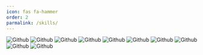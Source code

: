 ```yaml
---
icon: fas fa-hammer
order: 2 
parmalink: /skills/
---
```


<div align="left">
  <img alt="Github" src="https://img.shields.io/badge/Python-3776AB?style=for-the-badge&logo=python&logoColor=yellow" />
  <img alt="Github" src="https://img.shields.io/badge/go-00ADD8?style=for-the-badge&logo=go&logoColor=white" />
  <img alt="Github" src="https://img.shields.io/badge/bash-black?style=for-the-badge&logo=gnubash&logoColor=white" />
  <img alt="Github" src="https://img.shields.io/badge/docker-blue?style=for-the-badge&logo=docker&logoColor=white" />
  <img alt="Github" src="https://img.shields.io/badge/git-darkred?style=for-the-badge&logo=git&logoColor=white" />
  <img alt="Github" src="https://img.shields.io/badge/grafana-F46800?style=for-the-badge&logo=grafana&logoColor=white" />
  <img alt="Github" src="https://img.shields.io/badge/ansible-white?style=for-the-badge&logo=ansible&logoColor=black" />
  <img alt="Github" src="https://img.shields.io/badge/linux-black?style=for-the-badge&logo=linux&logoColor=white" />
  <img alt="Github" src="https://img.shields.io/badge/nginx-009639?style=for-the-badge&logo=nginx&logoColor=white" />
  <img alt="Github" src="https://img.shields.io/badge/weblogic-white?style=for-the-badge&logo=oracle&logoColor=red" />
</div>

